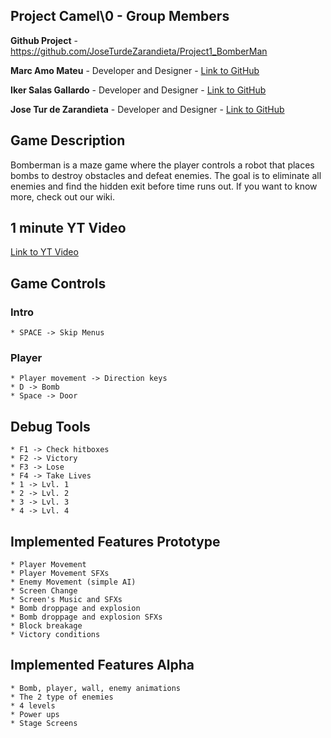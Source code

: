 ## Project Camel\0 - Group Members

**Github Project** - https://github.com/JoseTurdeZarandieta/Project1_BomberMan

**Marc Amo Mateu** - Developer and Designer - [Link to GitHub](https://github.com/mxarc)

**Iker Salas Gallardo** - Developer and Designer - [Link to GitHub](https://github.com/Biker13)

**Jose Tur de Zarandieta** - Developer and Designer - [Link to GitHub](https://github.com/JoseTurdeZarandieta)

## Game Description

Bomberman is a maze game where the player controls a robot that places bombs to destroy obstacles and defeat enemies. The goal is to eliminate all enemies and find the hidden exit before time runs out. If you want to know more, check out our wiki.


## 1 minute YT Video

[Link to YT Video]()

## Game Controls
### Intro    
    * SPACE -> Skip Menus
### Player
    * Player movement -> Direction keys
    * D -> Bomb
    * Space -> Door
## Debug Tools
    * F1 -> Check hitboxes
    * F2 -> Victory
    * F3 -> Lose
    * F4 -> Take Lives
    * 1 -> Lvl. 1
    * 2 -> Lvl. 2
    * 3 -> Lvl. 3
    * 4 -> Lvl. 4

## Implemented Features Prototype
    * Player Movement
    * Player Movement SFXs
    * Enemy Movement (simple AI)
    * Screen Change
    * Screen's Music and SFXs
    * Bomb droppage and explosion
    * Bomb droppage and explosion SFXs
    * Block breakage
    * Victory conditions

   ## Implemented Features Alpha
    * Bomb, player, wall, enemy animations
    * The 2 type of enemies
    * 4 levels
    * Power ups
    * Stage Screens
    
    
    
    

